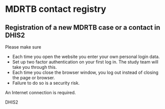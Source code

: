 # MDRTB contact registry

## Registration of a new MDRTB case or a contact in DHIS2

Please make sure

* Each time you open the website you enter your own personal login data. 
* Set up two factor authentication on your first log in. The study team will take you through this.
* Each time you close the browser window, you log out instead of closing the page or browser. 
* Failure to do so is a security risk.

An Internet connection is required. 

DHIS2
